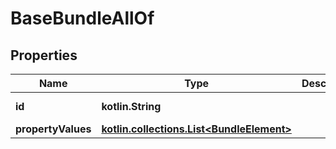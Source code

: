 
# BaseBundleAllOf

## Properties
Name | Type | Description | Notes
------------ | ------------- | ------------- | -------------
**id** | **kotlin.String** |  |  [optional] [readonly]
**propertyValues** | [**kotlin.collections.List&lt;BundleElement&gt;**](BundleElement.md) |  |  [optional]



